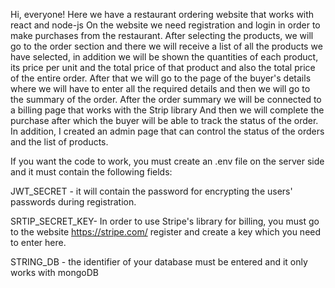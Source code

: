 Hi, everyone!
Here we have a restaurant ordering website that works with react and node-js
On the website we need registration and login in order to make purchases from the restaurant.
After selecting the products, we will go to the order section and there we will receive a list of all the products we have selected, in addition we will be shown the quantities of each product, its price per unit and the total price of that product and also the total price of the entire order.
After that we will go to the page of the buyer's details where we will have to enter all the required details and then we will go to the summary of the order.
After the order summary we will be connected to a billing page that works with the Strip library
And then we will complete the purchase after which the buyer will be able to track the status of the order.
In addition, I created an admin page that can control the status of the orders and the list of products.

If you want the code to work, you must create an .env file on the server side and it must contain the following fields:

JWT_SECRET - it will contain the password for encrypting the users' passwords during registration.

SRTIP_SECRET_KEY- In order to use Stripe's library for billing, you must go to the website https://stripe.com/ register and create a key which you need to enter here.

STRING_DB - the identifier of your database must be entered and it only works with mongoDB
